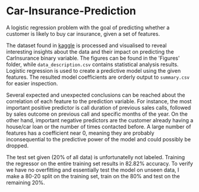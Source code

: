 # Car-Insurance-Prediction
A logistic regression problem with the goal of predicting whether a customer is likely to buy car insurance, given a set of features.

The dataset found in [kaggle](https://www.kaggle.com/kondla/carinsurance) is processed and visualised to reveal interesting insights about the data and their impact on predicting the CarInsurance binary variable. The figures can be found in the 'Figures' folder, while `data_description.csv` contains statistical analysis results. Logistic regression is used to create a predictive model using the given features. The resulted model coefficients are orderly output to `summary.csv` for easier inspection.

Several expected and unexpected conclusions can be reached about the correlation of each feature to the prediction variable. For instance, the most important positive predictor is call duration of previous sales calls, followed by sales outcome on previous call and specific months of the year. On the other hand, important negative predictors are the customer already having a house/car loan or the number of times contacted before. A large number of features has a coefficient near 0, meaning they are probably inconsequential to the predictive power of the model and could possibly be dropped.

The test set given (20% of all data) is unfortunatelly not labeled. Training the regressor on the entire training set results in 82.82% accuracy. To verify we have no overfitting and essentially test the model on unseen data, I make a 80-20 split on the training set, train on the 80% and test on the remaining 20%.
